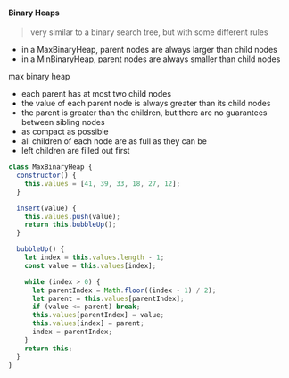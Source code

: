 #### Binary Heaps

> very similar to a binary search tree, but with some different rules

- in a MaxBinaryHeap, parent nodes are always larger than child nodes
- in a MinBinaryHeap, parent nodes are always smaller than child nodes

max binary heap

- each parent has at most two child nodes
- the value of each parent node is always greater than its child nodes
- the parent is greater than the children, but there are no guarantees between sibling nodes
- as compact as possible
- all children of each node are as full as they can be
- left children are filled out first

```js
class MaxBinaryHeap {
  constructor() {
    this.values = [41, 39, 33, 18, 27, 12];
  }

  insert(value) {
    this.values.push(value);
    return this.bubbleUp();
  }

  bubbleUp() {
    let index = this.values.length - 1;
    const value = this.values[index];

    while (index > 0) {
      let parentIndex = Math.floor((index - 1) / 2);
      let parent = this.values[parentIndex];
      if (value <= parent) break;
      this.values[parentIndex] = value;
      this.values[index] = parent;
      index = parentIndex;
    }
    return this;
  }
}
```
